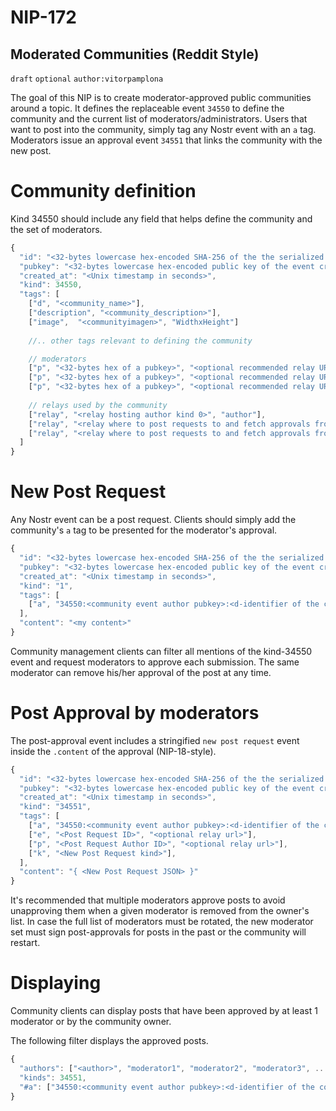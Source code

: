NIP-172
=======

Moderated Communities (Reddit Style)
------------------------------------

`draft` `optional` `author:vitorpamplona`

The goal of this NIP is to create moderator-approved public communities around a topic. It defines the replaceable event `34550` to define the community and the current list of moderators/administrators. Users that want to post into the community, simply tag any Nostr event with an `a` tag. Moderators issue an approval event `34551` that links the community with the new post.

# Community definition

Kind 34550 should include any field that helps define the community and the set of moderators.

```js
{
  "id": "<32-bytes lowercase hex-encoded SHA-256 of the the serialized event data>",
  "pubkey": "<32-bytes lowercase hex-encoded public key of the event creator>",
  "created_at": "<Unix timestamp in seconds>",
  "kind": 34550,
  "tags": [
    ["d", "<community_name>"],
    ["description", "<community_description>"],
	["image",  "<communityimagen>", "WidthxHeight"]
	
	//.. other tags relevant to defining the community

    // moderators
    ["p", "<32-bytes hex of a pubkey>", "<optional recommended relay URL>", "moderator"],
    ["p", "<32-bytes hex of a pubkey>", "<optional recommended relay URL>", "moderator"],
    ["p", "<32-bytes hex of a pubkey>", "<optional recommended relay URL>", "moderator"],
	
	// relays used by the community 
    ["relay", "<relay hosting author kind 0>", "author"],
    ["relay", "<relay where to post requests to and fetch approvals from>"], 
    ["relay", "<relay where to post requests to and fetch approvals from>"]
  ]
}
```

# New Post Request

Any Nostr event can be a post request. Clients should simply add the community's `a` tag to be presented for the moderator's approval.

```js
{
  "id": "<32-bytes lowercase hex-encoded SHA-256 of the the serialized event data>",
  "pubkey": "<32-bytes lowercase hex-encoded public key of the event creator>",
  "created_at": "<Unix timestamp in seconds>",
  "kind": "1",
  "tags": [
    ["a", "34550:<community event author pubkey>:<d-identifier of the community>", "<optional relay url>"],
  ], 
  "content": "<my content>"
}
```

Community management clients can filter all mentions of the kind-34550 event and request moderators to approve each submission. The same moderator can remove his/her approval of the post at any time.

# Post Approval by moderators

The post-approval event includes a stringified `new post request` event inside the `.content` of the approval (NIP-18-style).

```js
{
  "id": "<32-bytes lowercase hex-encoded SHA-256 of the the serialized event data>",
  "pubkey": "<32-bytes lowercase hex-encoded public key of the event creator>",
  "created_at": "<Unix timestamp in seconds>",
  "kind": "34551",
  "tags": [
    ["a", "34550:<community event author pubkey>:<d-identifier of the community>", "<optional relay url>"],
    ["e", "<Post Request ID>", "<optional relay url>"],
    ["p", "<Post Request Author ID>", "<optional relay url>"],
    ["k", "<New Post Request kind>"],
  ], 
  "content": "{ <New Post Request JSON> }"
}
```

It's recommended that multiple moderators approve posts to avoid unapproving them when a given moderator is removed from the owner's list. In case the full list of moderators must be rotated, the new moderator set must sign post-approvals for posts in the past or the community will restart.

# Displaying

Community clients can display posts that have been approved by at least 1 moderator or by the community owner.

The following filter displays the approved posts.

```js
{
  "authors": ["<author>", "moderator1", "moderator2", "moderator3", ...],
  "kinds": 34551,
  "#a": ["34550:<community event author pubkey>:<d-identifier of the community>"],
}
```